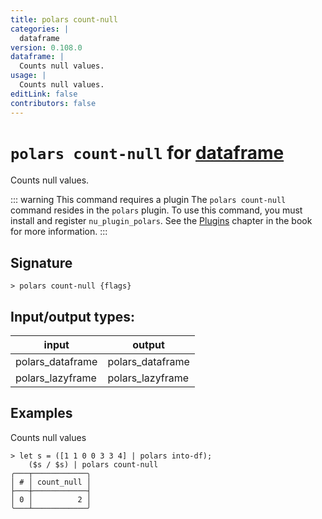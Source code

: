 ```yaml
---
title: polars count-null
categories: |
  dataframe
version: 0.108.0
dataframe: |
  Counts null values.
usage: |
  Counts null values.
editLink: false
contributors: false
---
```

<!-- This file is automatically generated. Please edit the command in https://github.com/nushell/nushell instead. -->

# `polars count-null` for [dataframe](/commands/categories/dataframe.md)

<div class='command-title'>Counts null values.</div>

::: warning This command requires a plugin
The `polars count-null` command resides in the `polars` plugin.
To use this command, you must install and register `nu_plugin_polars`.
See the [Plugins](/book/plugins.html) chapter in the book for more information.
:::


## Signature

```> polars count-null {flags} ```


## Input/output types:

| input            | output           |
| ---------------- | ---------------- |
| polars_dataframe | polars_dataframe |
| polars_lazyframe | polars_lazyframe |
## Examples

Counts null values
```nu
> let s = ([1 1 0 0 3 3 4] | polars into-df);
    ($s / $s) | polars count-null
╭───┬────────────╮
│ # │ count_null │
├───┼────────────┤
│ 0 │          2 │
╰───┴────────────╯

```
